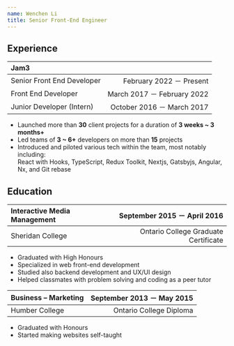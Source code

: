 ```yaml
---
name: Wenchen Li
title: Senior Front-End Engineer
---
```


## Experience

| Jam3                       |                             |
| :------------------------- | --------------------------: |
| Senior Front End Developer |    February 2022 － Present |
| Front End Developer        | March 2017 － February 2022 |
| Junior Developer (Intern)  |  October 2016 － March 2017 |

- Launched more than **30** client projects for a duration of **3 weeks ~ 3 months+**
- Led teams of **3 ~ 6+** developers on more than **15** projects
- Introduced and piloted various tech within the team, most notably including:
  <br>React with Hooks, TypeScript, Redux Toolkit, Nextjs, Gatsbyjs, Angular, Nx, and Git rebase

## Education

| Interactive Media Management |         September 2015 － April 2016 |
| :--------------------------- | -----------------------------------: |
| Sheridan College             | Ontario College Graduate Certificate |

- Graduated with High Honours
- Specialized in web front-end development
- Studied also backend development and UX/UI design
- Helped classmates with problem solving and coding as a peer tutor

| Business – Marketing | September 2013 － May 2015 |
| :------------------- | -------------------------: |
| Humber College       |    Ontario College Diploma |

- Graduated with Honours
- Started making websites self-taught
